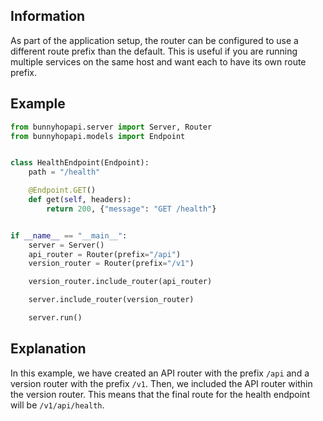 ## Information
As part of the application setup, the router can be configured to use a different route prefix than the default. This is useful if you are running multiple services on the same host and want each to have its own route prefix.
## Example
```python
from bunnyhopapi.server import Server, Router
from bunnyhopapi.models import Endpoint


class HealthEndpoint(Endpoint):
    path = "/health"

    @Endpoint.GET()
    def get(self, headers):
        return 200, {"message": "GET /health"}


if __name__ == "__main__":
    server = Server()
    api_router = Router(prefix="/api")
    version_router = Router(prefix="/v1")

    version_router.include_router(api_router)

    server.include_router(version_router)

    server.run()
```

## Explanation
In this example, we have created an API router with the prefix `/api` and a version router with the prefix `/v1`. Then, we included the API router within the version router. This means that the final route for the health endpoint will be `/v1/api/health`.
